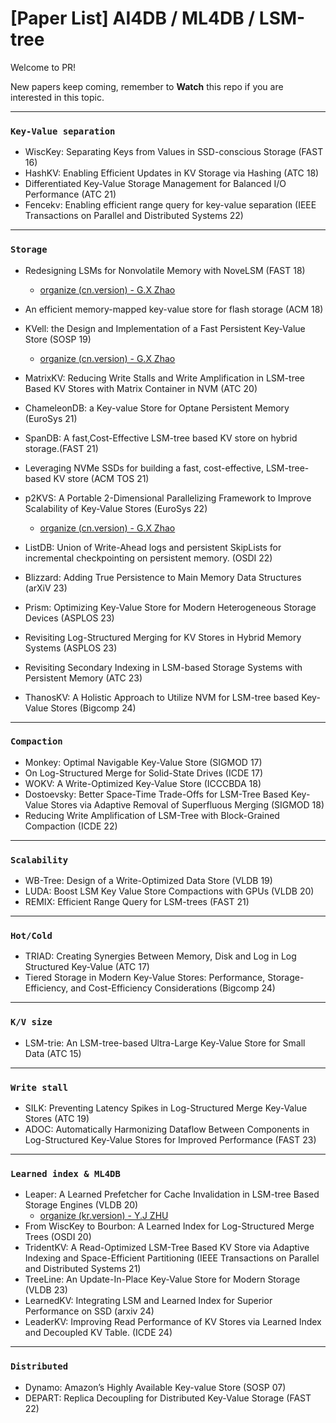 # [Paper List] AI4DB / ML4DB / LSM-tree


Welcome to PR!

New papers keep coming, remember to **Watch** this repo if you are interested in this topic.

---

### `Key-Value separation`

* WiscKey: Separating Keys from Values in SSD-conscious Storage (FAST 16)
* HashKV: Enabling Efficient Updates in KV Storage via Hashing (ATC 18)
* Differentiated Key-Value Storage Management for Balanced I/O Performance (ATC 21)
* Fencekv: Enabling efficient range query for key-value separation (IEEE Transactions on Parallel and Distributed Systems 22)

---

### `Storage`

* Redesigning LSMs for Nonvolatile Memory with NoveLSM (FAST 18)  
   - [organize (cn.version) - G.X Zhao](NVMe/NoveLSM_review.md)
* An efficient memory-mapped key-value store for flash storage (ACM 18)
* KVell: the Design and Implementation of a Fast Persistent Key-Value Store (SOSP 19)  
   - [organize (cn.version) - G.X Zhao](Scalability/sosp19-kvell.md)
* MatrixKV: Reducing Write Stalls and Write Amplification in LSM-tree Based KV Stores with Matrix Container in NVM (ATC 20)
* ChameleonDB: a Key-value Store for Optane Persistent Memory (EuroSys 21)
* SpanDB: A fast,Cost-Effective LSM-tree based KV store on hybrid storage.(FAST 21)
* Leveraging NVMe SSDs for building a fast, cost-effective, LSM-tree-based KV store (ACM TOS 21)
* p2KVS: A Portable 2-Dimensional Parallelizing Framework to Improve Scalability of Key-Value Stores (EuroSys 22)  
   - [organize (cn.version) - G.X Zhao](Scalability/p2KVS_EuroSys'22.md)
 
* ListDB: Union of Write-Ahead logs and persistent SkipLists for incremental checkpointing on persistent memory. (OSDI 22)
* Blizzard: Adding True Persistence to Main Memory Data Structures (arXiV 23)
* Prism: Optimizing Key-Value Store for Modern Heterogeneous Storage Devices (ASPLOS 23)
* Revisiting Log-Structured Merging for KV Stores in Hybrid Memory Systems (ASPLOS 23)
* Revisiting Secondary Indexing in LSM-based Storage Systems with Persistent Memory (ATC 23)
* ThanosKV: A Holistic Approach to Utilize NVM for LSM-tree based Key-Value Stores (Bigcomp 24)

---

### `Compaction`

* Monkey: Optimal Navigable Key-Value Store (SIGMOD 17)
* On Log-Structured Merge for Solid-State Drives (ICDE 17)
* WOKV: A Write-Optimized Key-Value Store (ICCCBDA 18)
* Dostoevsky: Better Space-Time Trade-Offs for LSM-Tree Based Key-Value Stores via Adaptive Removal of Superfluous Merging (SIGMOD 18)
* Reducing Write Amplification of LSM-Tree with Block-Grained Compaction (ICDE 22)

---

### `Scalability`
* WB-Tree: Design of a Write-Optimized Data Store (VLDB 19)
* LUDA: Boost LSM Key Value Store Compactions with GPUs (VLDB 20)
* REMIX: Efficient Range Query for LSM-trees (FAST 21)


---

### `Hot/Cold`

* TRIAD: Creating Synergies Between Memory, Disk and Log in Log Structured Key-Value (ATC 17)
* Tiered Storage in Modern Key-Value Stores: Performance, Storage-Efficiency, and Cost-Efficiency Considerations (Bigcomp 24)

---

### `K/V size`

* LSM-trie: An LSM-tree-based Ultra-Large Key-Value Store for Small Data (ATC 15)

---

### `Write stall`

* SILK: Preventing Latency Spikes in Log-Structured Merge Key-Value Stores (ATC 19)
* ADOC: Automatically Harmonizing Dataflow Between Components in Log-Structured Key-Value Stores for Improved Performance (FAST 23)

---

### `Learned index & ML4DB`

* Leaper: A Learned Prefetcher for Cache Invalidation in LSM-tree Based Storage Engines (VLDB 20)  
   - [organize (kr.version) - Y.J ZHU](AI_LSM-T/Leaper.pdf)
* From WiscKey to Bourbon: A Learned Index for Log-Structured Merge Trees (OSDI 20)
* TridentKV: A Read-Optimized LSM-Tree Based KV Store via Adaptive Indexing and Space-Efficient Partitioning (IEEE Transactions on Parallel and Distributed Systems 21)
* TreeLine: An Update-In-Place Key-Value Store for Modern Storage (VLDB 23)
* LearnedKV: Integrating LSM and Learned Index for Superior Performance on SSD (arxiv 24)
* LeaderKV: Improving Read Performance of KV Stores via Learned Index and Decoupled KV Table. (ICDE 24)

---

### `Distributed`
* Dynamo: Amazon’s Highly Available Key-value Store (SOSP 07)
* DEPART: Replica Decoupling for Distributed Key-Value Storage (FAST 22)

